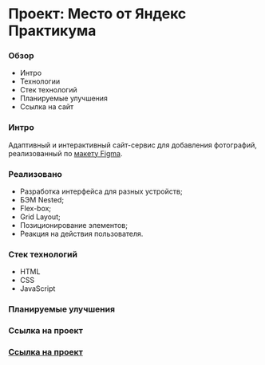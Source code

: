 # Проект: Место от Яндекс Практикума

### Обзор

* Интро
* Технологии
* Стек технологий
* Планируемые улучшения
* Ссылка на сайт

### Интро
Адаптивный и интерактивный сайт-сервис для добавления фотографий, реализованный по [макету Figma](https://www.figma.com/file/2cn9N9jSkmxD84oJik7xL7/JavaScript.-Sprint-4?node-id=0%3A1).

### Реализовано

* Разработка интерфейса для разных устройств;
* БЭМ Nested;
* Flex-box;
* Grid Layout;
* Позиционирование элементов;
* Реакция на действия пользователя.

### Стек технологий

* HTML
* CSS
* JavaScript

### Планируемые улучшения

### Ссылка на проект

### [Ссылка на проект]()
